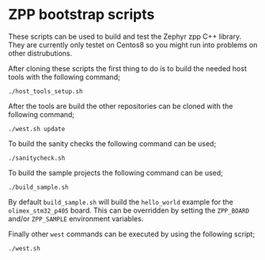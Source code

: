 # ZPP bootstrap scripts

These scripts can be used to build and test the Zephyr zpp C++ library. They
are currently only testet on Centos8 so you might run into problems on other
distrubutions.

After cloning these scripts the first thing to do is to build the needed
host tools with the following command;

```
./host_tools_setup.sh
```

After the tools are build the other repositories can be cloned with the
following command;

```
./west.sh update
```

To build the sanity checks the following command can be used;

```
./sanitycheck.sh
```

To build the sample projects the following command can be used;

```
./build_sample.sh
```

By default `build_sample.sh` will build the `hello_world` example for the
`olimex_stm32_p405` board. This can be overridden by setting the `ZPP_BOARD`
and/or `ZPP_SAMPLE` environment variables.


Finally other `west` commands can be executed by using the following script;

```
./west.sh
```

